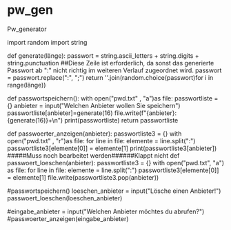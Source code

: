 # pw_gen
Pw_generator

import random
import string



def generate(länge):
    passwort = string.ascii_letters + string.digits + string.punctuation
    ##Diese Zeile ist erforderlich, da sonst das generierte Passwort ab ":" nicht richtig im weiteren Verlauf zugeordnet wird.
    passwort = passwort.replace(":", ";") 
    return ''.join(random.choice(passwort)for i in range(länge))

def passwortspeichern():
    with open("pwd.txt" , "a")as file:
        passwortliste = {}
        anbieter = input("Welchen Anbieter wollen Sie speichern")
        passwortliste[anbieter]=generate(16)
        file.write(f"{anbieter}:{generate(16)}+\n")
        print(passwortliste)
        return passwortliste


def passwoerter_anzeigen(anbieter):
    passwortliste3 = {}
    with open("pwd.txt" , "r")as file:
        for line in file:
            elemente = line.split(":")
            passwortliste3[elemente[0]] = elemente[1]
        print(passwortliste3[anbieter])
#####Muss noch bearbeitet werden######Klappt nicht
def passwoert_loeschen(anbieter):
    passwortliste3 = {}
    with open("pwd.txt", "a") as file:
        for line in file:
            elemente = line.split(":")
            passwortliste3[elemente[0]] = elemente[1]
        file.write(passwortliste3.pop(anbieter))

#passwortspeichern()
loeschen_anbieter = input("Lösche einen Anbieter!")
passwoert_loeschen(loeschen_anbieter)

#eingabe_anbieter = input("Welchen Anbieter möchtes du abrufen?")
#passwoerter_anzeigen(eingabe_anbieter)
